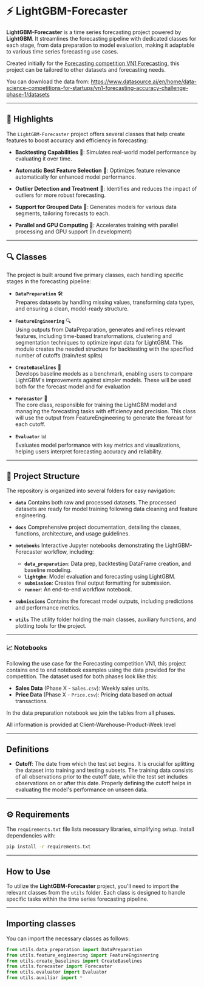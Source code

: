 # ⚡ LightGBM-Forecaster

**LightGBM-Forecaster** is a time series forecasting project powered by **LightGBM**. It streamlines the forecasting pipeline with dedicated classes for each stage, from data preparation to model evaluation, making it adaptable to various time series forecasting use cases.

Created initially for the [Forecasting competition VN1 Forecasting](https://www.datasource.ai/en/home/data-science-competitions-for-startups/phase-2-vn1-forecasting-accuracy-challenge/description), this project can be tailored to other datasets and forecasting needs.

You can download the data from: https://www.datasource.ai/en/home/data-science-competitions-for-startups/vn1-forecasting-accuracy-challenge-phase-1/datasets

---

## 🌟 Highlights

The `LightGBM-Forecaster` project offers several classes that help create features to boost accuracy and efficiency in forecasting:

- **Backtesting Capabilities** 🧭: Simulates real-world model performance by evaluating it over time.
  
- **Automatic Best Feature Selection** 🎯: Optimizes feature relevance automatically for enhanced model performance.
  
- **Outlier Detection and Treatment** 🚨: Identifies and reduces the impact of outliers for more robust forecasting.

- **Support for Grouped Data** 👥: Generates models for various data segments, tailoring forecasts to each.

- **Parallel and GPU Computing** 🚀: Accelerates training with parallel processing and GPU support (In development)

---

## 🔍 **Classes**

The project is built around five primary classes, each handling specific stages in the forecasting pipeline:

- **`DataPreparation`** 🛠️  
   Prepares datasets by handling missing values, transforming data types, and ensuring a clean, model-ready structure.

- **`FeatureEngineering`** 🔍  
   Using outputs from DataPreparation, generates and refines relevant features, including time-based transformations, clustering and segmentation techniques to optimize input data for LightGBM.
   This module creates the needed structure for backtesting with the specified number of cutoffs (train/test splits)

- **`CreateBaselines`** 🧩  
   Develops baseline models as a benchmark, enabling users to compare LightGBM's improvements against simpler models. These will be used both for the forecast model and for evaluation

- **`Forecaster`** 🔮  
   The core class, responsible for training the LightGBM model and managing the forecasting tasks with efficiency and precision. 
   This class will use the output from FeatureEngineering to generate the foreast for each cutoff.

- **`Evaluator`** 📊  
   Evaluates model performance with key metrics and visualizations, helping users interpret forecasting accuracy and reliability.

---

## 📁 Project Structure

The repository is organized into several folders for easy navigation:

- **`data`**
  Contains both raw and processed datasets. The processed datasets are ready for model training following data cleaning and feature engineering.

- **`docs`**
  Comprehensive project documentation, detailing the classes, functions, architecture, and usage guidelines.

- **`notebooks`**
  Interactive Jupyter notebooks demonstrating the LightGBM-Forecaster workflow, including:
  - **`data_preparation`**: Data prep, backtesting DataFrame creation, and baseline modeling.
  - **`lightgbm`**: Model evaluation and forecasting using LightGBM.
  - **`submission`**: Creates final output formatting for submission.
  - **`runner`**: An end-to-end workflow notebook.

- **`submissions`**
  Contains the forecast model outputs, including predictions and performance metrics.

- **`utils`**
  The utility folder holding the main classes, auxiliary functions, and plotting tools for the project.

---

### 📈 **Notebooks**  

Following the use case for the Forecasting competition VN1, this project contains end to end notebook examples using the data provided for the competition. The dataset used for both phases look like this:

- **Sales Data** (Phase X - `Sales.csv`): Weekly sales units.
- **Price Data** (Phase X - `Price.csv`): Pricing data based on actual transactions.

In the data preparation notebook we join the tables from all phases. 

All information is provided at Client-Warehouse-Product-Week level

---

## Definitions

- **Cutoff**: The date from which the test set begins. It is crucial for splitting the dataset into training and testing subsets. The training data consists of all observations prior to the cutoff date, while the test set includes observations on or after this date. Properly defining the cutoff helps in evaluating the model's performance on unseen data.

---

## ⚙️ Requirements

The `requirements.txt` file lists necessary libraries, simplifying setup. Install dependencies with:

```bash
pip install -r requirements.txt
```

---

## How to Use

To utilize the **LightGBM-Forecaster** project, you'll need to import the relevant classes from the `utils` folder. Each class is designed to handle specific tasks within the time series forecasting pipeline.

---

## Importing classes

You can import the necessary classes as follows:

```python
from utils.data_preparation import DataPreparation
from utils.feature_engineering import FeatureEngineering
from utils.create_baselines import CreateBaselines
from utils.forecaster import Forecaster
from utils.evaluator import Evaluator
from utils.auxiliar import *
```
